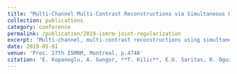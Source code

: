 ```yaml
---
title: "Multi-Channel Multi-Contrast Reconstructions via Simultaneous Use of Individual and Joint Regularization Terms"
collection: publications
category: conference
permalink: /publication/2019-ismrm-joint-regularization
excerpt: "Multi-channel, multi-contrast reconstructions using simultaneous joint and individual regularization."
date: 2019-05-01
venue: 'Proc. 27th ISMRM, Montreal, p.4748'
citation: 'E. Kopanoglu, A. Gungor, **T. Kilic**, E.U. Saritas, K. Oguz, T. Cukur, H.E. Guven. "Multi-Channel Multi-Contrast Reconstructions via Simultaneous Use of Individual and Joint Regularization Terms." <i>Proc. 27th ISMRM</i>, Montreal, p.4748, May 2019.'
---
```

